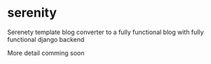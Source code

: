 # serenity
Serenety template blog converter to a fully functional blog with fully functional django backend

More detail comming soon
